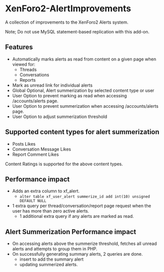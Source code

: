 # XenForo2-AlertImprovements

A collection of improvements to the XenForo2 Alerts system.

Note; Do not use MySQL statement-based replication with this add-on.

## Features
- Automatically marks alerts as read from content on a given page when viewed for:
  - Threads
  - Conversations
  - Reports
- Mark as unread link for individual alerts
- Global Optional, Alert summerization by selected content type or user
- User Option to prevent marking as read when accessing /accounts/alerts page.
- User Option to prevent summerization when accessing /accounts/alerts page.
- User Option to adjust summerization threshold


## Supported content types for alert summerization 

- Posts Likes
- Conversation Message Likes
- Report Comment Likes

Content Ratings is supported for the above content types.

## Performance impact

- Adds an extra column to xf_alert.
  - ``` alter table xf_user_alert summerize_id add int(10) unsigned DEFAULT NULL ```
- 1 extra query per thread/conversation/report page request when the user has more than zero active alerts.
  - 1 additional extra query if any alerts are marked as read.

## Alert Summerization Performance impact

- On accessing alerts above the summerize threshold, fetches all unread alerts and attempts to group them in PHP. 
- On successfully generating summary alerts, 2 queries are done. 
  - insert to add the summary alert
  - updating summerized alerts.
